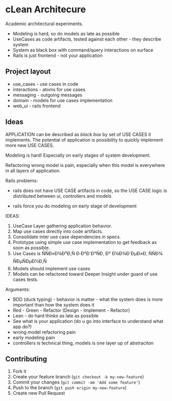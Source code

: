 # cLean Architecure

Academic architectural experiments.

* Modeling is hard, so do models as late as possible
* UseCases as code artifacts, tested against each other - they describe system
* System as black box with command/query interactions on surface
* Rails is just frontend - not your application


## Project layout


* use_cases - use cases in code
* interactions - atoms for use cases
* messaging -  outgoing messages
* domain - models for use cases implementation
* web_ui - rails frontend

## Ideas
APPLICATION can be described as *black box* by set of USE CASES it implements.
The potential of application is possibility to quickly implement more new USE CASES.

Modeling is hard!
Especially on early stages of system development.

Refactoring wrong model is pain,
especially when this model is everywhere in all layers of application.



Rails problems:

* rails does not have USE CASE artifacts in code,
  so the USE CASE logic is distributed between ui, controllers and models

* rails force you do modeling on early stage of development


IDEAS:

1) UseCase Layer gathering application behavior.
2) Map use cases directly into code artifacts.
3) Consolidate inter use case dependencies in specs.
4) Prototype using simple use case implementation to get feedback as soon as possible.
5) Use Cases is ÑÑÐ»Ð¾Ð²Ð¸Ñ Ð·Ð°Ð´Ð°ÑÐ¸ Ð° Ð¼Ð¾Ð´ÐµÐ»Ð¸ ÑÑÐ¾ ÑÐµÑÐµÐ½Ð¸Ñ
5) Models should implement use cases
6) Models can be refactored toward Deeper Insight under guard of use cases tests.

Arguments:

* BDD (duck typing) - behavior is matter - what the system does is more important than how the system does it
* Red - Green - Refactor (Design - Implement - Refactor)
* Lean - do hard thinks as late as possible
* See what is your application (do u go into interface to understand what app do?)
* wrong model refactoring pain
* early modeling pain
* controllers is technical thing, models is one layer up of abstraciton

## Contributing

1. Fork it
2. Create your feature branch (`git checkout -b my-new-feature`)
3. Commit your changes (`git commit -am 'Add some feature'`)
4. Push to the branch (`git push origin my-new-feature`)
5. Create new Pull Request
